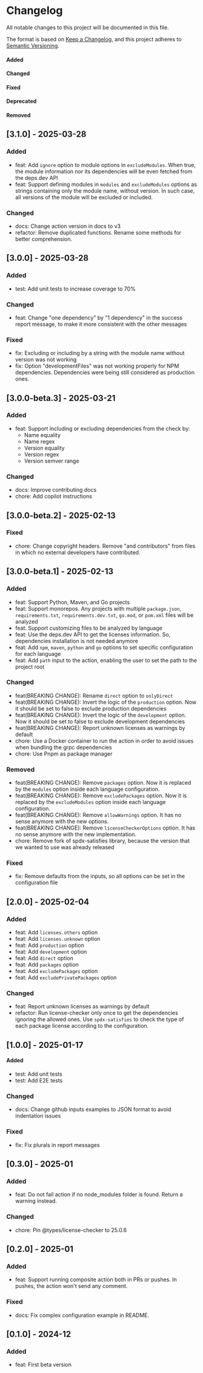 # Changelog

All notable changes to this project will be documented in this file.

The format is based on [Keep a Changelog](https://keepachangelog.com/en/1.0.0/),
and this project adheres to [Semantic Versioning](https://semver.org/spec/v2.0.0.html).

#### Added
#### Changed
#### Fixed
#### Deprecated
#### Removed

## [3.1.0] - 2025-03-28

### Added

* feat: Add `ignore` option to module options in `excludeModules`. When true, the module information nor its dependencies will be even fetched from the deps.dev API
* feat: Support defining modules in `modules` and `excludeModules` options as strings containing only the module name, without version. In such case, all versions of the module will be excluded or included.

### Changed

* docs: Change action version in docs to v3
* refactor: Remove duplicated functions. Rename some methods for better comprehension.

## [3.0.0] - 2025-03-28

### Added

* test: Add unit tests to increase coverage to 70%

### Changed

* feat: Change "one dependency" by "1 dependency" in the success report message, to make it more consistent with the other messages

### Fixed

* fix: Excluding or including by a string with the module name without version was not working
* fix: Option "developmentFiles" was not working properly for NPM dependencies. Dependencies were being still considered as production ones.

## [3.0.0-beta.3] - 2025-03-21

### Added

* feat: Support including or excluding dependencies from the check by:
  - Name equality
  - Name regex
  - Version equality
  - Version regex
  - Version semver range

### Changed

* docs: Improve contributing docs
* chore: Add copilot instructions

## [3.0.0-beta.2] - 2025-02-13

### Fixed

* chore: Change copyright headers. Remove "and contributors" from files in which no external developers have contributed.

## [3.0.0-beta.1] - 2025-02-13

### Added

* feat: Support Python, Maven, and Go projects
* feat: Support monorepos. Any projects with multiple `package.json`, `requirements.txt`, `requirements.dev.txt`, `go.mod`, or `pom.xml` files will be analyzed
* feat: Support customizing files to be analyzed by language
* feat: Use the deps.dev API to get the licenses information. So, dependencies installation is not needed anymore
* feat: Add `npm`, `maven`, `python` and `go` options to set specific configuration for each language
* feat: Add `path` input to the action, enabling the user to set the path to the project root

### Changed

* feat(BREAKING CHANGE): Rename `direct` option to `onlyDirect`
* feat(BREAKING CHANGE): Invert the logic of the `production` option. Now it should be set to false to exclude production dependencies
* feat(BREAKING CHANGE): Invert the logic of the `development` option. Now it should be set to false to exclude development dependencies
* feat(BREAKING CHANGE): Report unknown licenses as warnings by default
* chore: Use a Docker container to run the action in order to avoid issues when bundling the grpc dependencies
* chore: Use Pnpm as package manager

### Removed

* feat(BREAKING CHANGE): Remove `packages` option. Now it is replaced by the `modules` option inside each language configuration.
* feat(BREAKING CHANGE): Remove `excludePackages` option. Now it is replaced by the `excludeModules` option inside each language configuration.
* feat(BREAKING CHANGE): Remove `allowWarnings` option. It has no sense anymore with the new options.
* feat(BREAKING CHANGE): Remove `licenseCheckerOptions` option. It has no sense anymore with the new implementation.
* chore: Remove fork of spdx-satisfies library, because the version that we wanted to use was already released

### Fixed

* fix: Remove defaults from the inputs, so all options can be set in the configuration file

## [2.0.0] - 2025-02-04

### Added

* feat: Add `licenses.others` option
* feat: Add `licenses.unknown` option
* feat: Add `production` option
* feat: Add `development` option
* feat: Add `direct` option
* feat: Add `packages` option
* feat: Add `excludePackages` option
* feat: Add `excludePrivatePackages` option

### Changed

* feat: Report unknown licenses as warnings by default
* refactor: Run license-checker only once to get the dependencies ignoring the allowed ones. Use `spdx-satisfies` to check the type of each package license according to the configuration. 

## [1.0.0] - 2025-01-17

#### Added

* test: Add unit tests
* test: Add E2E tests

### Changed

* docs: Change github inputs examples to JSON format to avoid indentation issues

### Fixed

* fix: Fix plurals in report messages

## [0.3.0] - 2025-01

### Added

* feat: Do not fail action if no node_modules folder is found. Return a warning instead.

### Changed

* chore: Pin @types/license-checker to 25.0.6

## [0.2.0] - 2025-01

### Added

* feat: Support running composite action both in PRs or pushes. In pushes, the action won't send any comment.

### Fixed

* docs: Fix complex configuration example in README.

## [0.1.0] - 2024-12

### Added

* feat: First beta version
